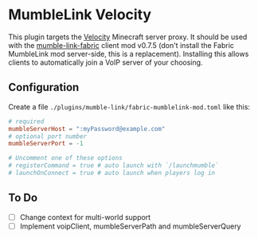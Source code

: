 # MumbleLink Velocity

This plugin targets the [Velocity](https://velocitypowered.com) Minecraft server proxy.
It should be used with the
[mumble-link-fabric](https://www.curseforge.com/minecraft/mc-mods/mumble-link-fabric)
client mod v0.7.5 (don't install the Fabric MumbleLink mod server-side, this is a replacement).
Installing this allows clients to automatically join a VoIP server of your choosing.

## Configuration

Create a file `./plugins/mumble-link/fabric-mumblelink-mod.toml` like this:

```toml
# required
mumbleServerHost = ":myPassword@example.com"
# optional port number
mumbleServerPort = -1

# Uncomment one of these options
# registerCommand = true # auto launch with `/launchmumble`
# launchOnConnect = true # auto launch when players log in
```

## To Do

- [ ] Change context for multi-world support
- [ ] Implement voipClient, mumbleServerPath and mumbleServerQuery
